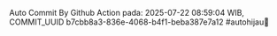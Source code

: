 Auto Commit By Github Action pada: 2025-07-22 08:59:04 WIB, COMMIT_UUID b7cbb8a3-836e-4068-b4f1-beba387e7a12 #autohijau🗿
